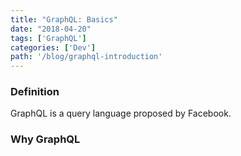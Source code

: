 ```yaml
---
title: "GraphQL: Basics"
date: "2018-04-20"
tags: ['GraphQL']
categories: ['Dev']
path: '/blog/graphql-introduction'
---
```


### Definition

GraphQL is a query language proposed by Facebook.

### Why GraphQL



